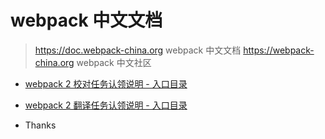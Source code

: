 # webpack 中文文档

> https://doc.webpack-china.org webpack 中文文档
> https://webpack-china.org webpack 中文社区

- [webpack 2 校对任务认领说明 - 入口目录](#169)

- [webpack 2 翻译任务认领说明 - 入口目录](#17)

- Thanks

